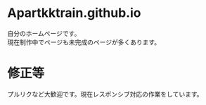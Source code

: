 # Apartkktrain.github.io
自分のホームページです。  
現在制作中でページも未完成のページが多くあります。  

# 修正等
プルリクなど大歓迎です。現在レスポンシブ対応の作業をしています。
